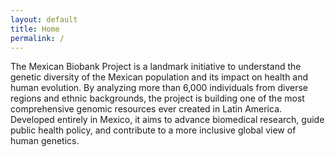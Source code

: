 ```yaml
---
layout: default
title: Home
permalink: /
---
```

<section id="index">
        <p>The Mexican Biobank Project is a landmark initiative to understand the genetic diversity of the Mexican population and its impact on health and human evolution. By analyzing more than 6,000 individuals from diverse regions and ethnic backgrounds, the project is building one of the most comprehensive genomic resources ever created in Latin America. Developed entirely in Mexico, it aims to advance biomedical research, guide public health policy, and contribute to a more inclusive global view of human genetics.</p>
</section>